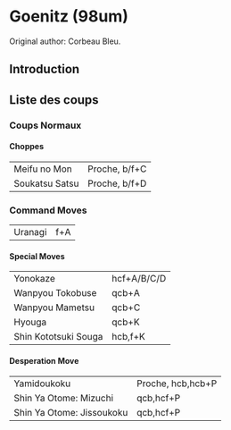 # Goenitz (98um)

Original author: Corbeau Bleu.

## Introduction

## Liste des coups

### Coups Normaux

#### Choppes

|                |               |
|----------------|---------------|
| Meifu no Mon   | Proche, b/f+C |
| Soukatsu Satsu | Proche, b/f+D |

### Command Moves

|         |     |
|---------|-----|
| Uranagi | f+A |

#### Special Moves

|                      |             |
|----------------------|-------------|
| Yonokaze             | hcf+A/B/C/D |
| Wanpyou Tokobuse     | qcb+A       |
| Wanpyou Mametsu      | qcb+C       |
| Hyouga               | qcb+K       |
| Shin Kototsuki Souga | hcb,f+K     |

#### Desperation Move

|                           |                   |
|---------------------------|-------------------|
| Yamidoukoku               | Proche, hcb,hcb+P |
| Shin Ya Otome: Mizuchi    | qcb,hcf+P         |
| Shin Ya Otome: Jissoukoku | qcb,hcf+P         |
